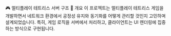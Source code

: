 🎮 멀티플레이 테트리스 서버 구조
🔹 개요
이 프로젝트는 멀티플레이 테트리스 게임을 개발하면서 네트워크 환경에서 공정성 유지와 동기화를 어떻게 관리할 것인지 고민하며 설계되었습니다.
특히, 게임 로직을 서버에서 처리하고, 클라이언트는 UI 렌더링에 집중하는 방식으로 구현됩니다.
